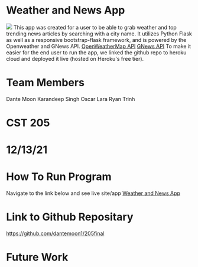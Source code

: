 # Weather and News App
![](https://github.com/dantemoon1/205final/blob/main/preview.png)
This app was created for a user to be able to grab weather and top trending news articles by searching with a city name.
It utilizes Python Flask as well as a responsive bootstrap-flask framework, and is powered by the Openweather and GNews API.
[OpenWeatherMap API](https://openweathermap.org/api)
[GNews API](https://gnews.io/)
To make it easier for the end user to run the app, we linked the github repo to heroku cloud and deployed it live (hosted on Heroku's free tier).
# Team Members
Dante Moon
Karandeep Singh
Oscar Lara
Ryan Trinh
# CST 205
# 12/13/21
# How To Run Program
Navigate to the link below and see live site/app
[Weather and News App](https://weather205app.herokuapp.com/)
# Link to Github Repositary
https://github.com/dantemoon1/205final
# Future Work

